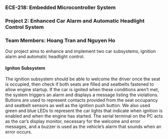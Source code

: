 ### ECE-218: Embedded Microcontroller System
### Project 2: Enhanced Car Alarm and Automatic Headlight Control System
### Team Members: Hoang Tran and Nguyen Ho

Our project aims to enhance and implement two car subsystems, ignition alarm and automatic headlight control.

#### Igniton Subsystem
The ignition subsystem should be able to welcome the driver once the seat is occupied, then check if both seats are filled and seatbelts fastened to allow engine startup. If the car is ignited when these conditions aren’t met, the system triggers an alarm and displays a message listing the violations. Buttons are used to represent contacts provided from the seat occupancy and seatbelt sensors as well as the ignition push button. We also used green and blue LEDs to represent the car lights that indicate when ignition is enabled and when the engine has started. The serial terminal on the PC acts as the car’s display monitor, necessary for the welcome and error messages, and a buzzer is used as the vehicle’s alarm that sounds when an error occurs. 
